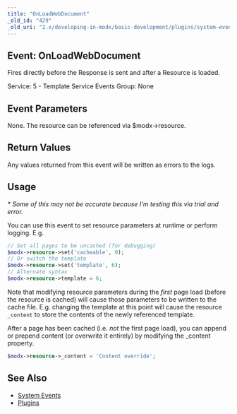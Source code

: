 ```yaml
---
title: "OnLoadWebDocument"
_old_id: "429"
_old_uri: "2.x/developing-in-modx/basic-development/plugins/system-events/onloadwebdocument"
---
```


## Event: OnLoadWebDocument 

Fires directly before the Response is sent and after a Resource is loaded.

Service: 5 - Template Service Events 
Group: None

## Event Parameters 

None. The resource can be referenced via $modx->resource.

## Return Values 

Any values returned from this event will be written as errors to the logs.

## Usage 

_\* Some of this may not be accurate because I'm testing this via trial and error._

You can use this event to set resource parameters at runtime or perform logging. E.g.

``` php 
// Set all pages to be uncached (for debugging)
$modx->resource->set('cacheable', 0);
// Or switch the template
$modx->resource->set('template', 6);
// Alternate syntax
$modx->resource->template = 6;
```

Note that modifying resource parameters during the _first_ page load (before the resource is cached) will cause those parameters to be written to the cache file. E.g. changing the template at this point will cause the resource `_content` to store the contents of the newly referenced template.

After a page has been cached (i.e. _not_ the first page load), you can append or prepend content (or overwrite it entirely) by modifying the \_content property.

``` php 
$modx->resource->_content = 'Content override';
```

## See Also 

- [System Events](developing-in-modx/basic-development/plugins/system-events "System Events")
- [Plugins](developing-in-modx/basic-development/plugins "Plugins")